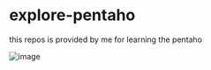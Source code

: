 # explore-pentaho
this repos is provided by me for learning the pentaho

![image](https://github.com/derryderajat/explore-pentaho/assets/38938185/fb7c1795-03fb-425e-82b7-95feb1ffffc1)
